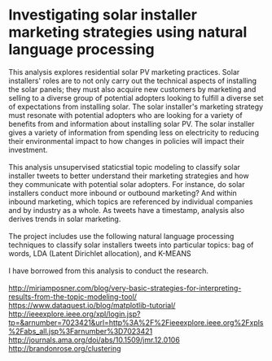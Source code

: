 # Investigating solar installer marketing strategies using natural language processing
This analysis explores residential solar PV marketing practices. Solar installers' roles are to not only carry out the technical aspects of installing the solar panels; they must also acquire new customers by marketing and selling to a diverse group of potential adopters looking to fulfill a diverse set of expectations from installing solar. The solar installer's marketing strategy must resonate with potential adopters who are looking for a variety of benefits from and information about installing solar PV. The solar installer gives a variety of information from spending less on electricity to reducing their environmental impact to how changes in policies will impact their investment.<br><br>
This analysis unsupervised staticstial topic modeling to classify solar installer tweets to better understand their marketing strategies and how they communicate with potential solar adopters. For instance, do solar installers conduct more inbound or outbound marketing? And within inbound marketing, which topics are referenced by individual companies and by industry as a whole.
As tweets have a timestamp, analysis also derives trends in solar marketing.<br><br>
The project includes use the following natural language processing techniques to classify solar installers tweets into particular topics: bag of words, LDA (Latent Dirichlet allocation), and K-MEANS<br><br>
I have borrowed from this analysis to conduct the research.<br><br>
http://miriamposner.com/blog/very-basic-strategies-for-interpreting-results-from-the-topic-modeling-tool/
https://www.dataquest.io/blog/matplotlib-tutorial/
http://ieeexplore.ieee.org/xpl/login.jsp?tp=&arnumber=7023421&url=http%3A%2F%2Fieeexplore.ieee.org%2Fxpls%2Fabs_all.jsp%3Farnumber%3D7023421
http://journals.ama.org/doi/abs/10.1509/jmr.12.0106
http://brandonrose.org/clustering
